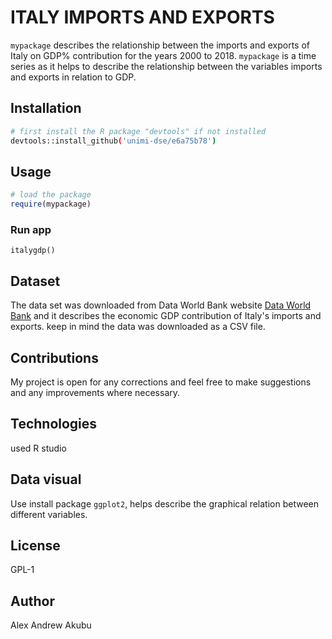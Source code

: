 # ITALY IMPORTS AND EXPORTS
`mypackage` describes the relationship between the imports and exports of Italy on GDP% contribution for the years 2000 to 2018. `mypackage` is a time series as it helps to describe the relationship between the variables imports and exports in relation to GDP.

## Installation

```bash
# first install the R package "devtools" if not installed
devtools::install_github('unimi-dse/e6a75b78')
```
## Usage

```r
# load the package
require(mypackage)
```

### Run app
`italygdp()`

## Dataset
The data set was downloaded from Data World Bank website [Data World Bank](https://data.worldbank.org/) and it describes the economic GDP contribution of Italy's imports and exports. keep in mind the data was downloaded as a CSV file. 

## Contributions
My project is open for any corrections and feel free to make suggestions and any improvements where necessary.

## Technologies
used R studio

## Data visual
Use install package `ggplot2`, helps describe the graphical relation between different variables.

## License
GPL-1
## Author
Alex Andrew Akubu
